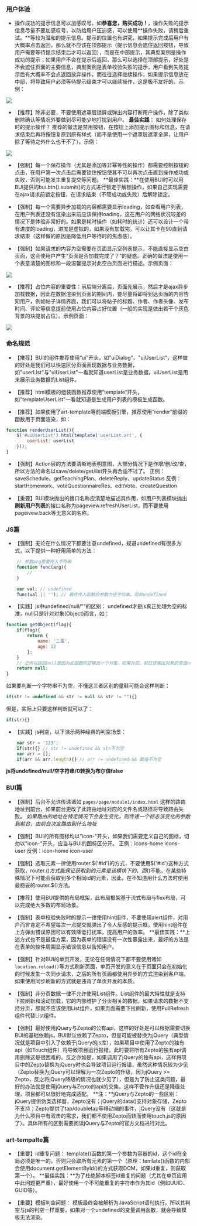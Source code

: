 ### 用户体验
- 操作成功的提示信息可以加感叹号，如**恭喜您，购买成功！**，操作失败的提示信息尽量不要加感叹号，以防给用户压迫感，可以使用**操作失败，请稍后重试。**等较为温和的提示信息。提示的位置也有讲究，如果提示完成后用户有大概率点击返回，那么就不应该在顶部提示（提示信息会遮住返回按钮，导致用户需要等待提示结束后才可以返回），而是在中部提示，其典型案例是操作成功的提示；如果用户不会在提示后返回，那么可以选择在顶部提示，好处是不会遮住页面的主要信息，典型案例是表单校验失败的提示，用户看到失败提示后有大概率不会点返回放弃操作，而往往选择继续操作，如果提示信息放在中部，将导致用户必须等待提示结束才可以继续操作，这是极不友好的。示例：

![](images/3.gif)

- 【推荐】除非必要，不要使用遮罩层锁屏或弹出内容打断用户操作，除了类似删除确认等情况外要做到尽可能少地打扰到用户。
**最佳实践：** 如何处理保存时的提示操作？ 推荐的做法是禁用按钮，在按钮上添加提示图标和信息，在请求结束后再将按钮复原到原有样式（而不是使用一个遮罩层遮罩全屏，让用户除了等待之外什么也干不了）。示例：

![](images/4.gif)

- 【强制】每一个保存操作（尤其是添加等非幂等性的操作）都需要控制按钮的点击，在用户第一次点击后需要锁住按钮使其不可以再次点击直到操作成功或失败，否则可能发生重复提交等问题。
**最佳实践：**在使用BUI时可以用BUI提供的bui.btn().submit()的方式进行锁定于解锁操作，如果自己实现需要在ajax请求前锁定按钮，在请求结束（不管成功或失败）后解除锁定。

- 【强制】每一个需要异步加载的内容都需要显示loading，如查看用户列表，在用户列表还没有渲染出来前应该保持loading，这在用户的网络状况较差的情况下是体验非常好的。如果是耗时操作（如耗时的统计）还可以设计一个带有进度的loading，进度是虚拟的，如果没有加载完，可以让其卡在90直到请求结束（这样做的原因是降低用户等待时的焦虑感）。


- 【强制】如果请求的内容为空需要在页面显示空列表提示，不能直接显示空白页面，这会使用户产生“页面是否加载完成了？”的疑惑。正确的做法是使用一个表意清楚的图标和一段温馨提示对此空白页面进行描述。示例页面：

![](images/2.jpg)

- 【推荐】占位内容的重要性：前后端分离后，页面先展示，然后才是ajax异步加载数据，因此在数据渲染到页面的期间内，要尽量将即将到达页面的内容告知用户，例如帖子详情界面，我们可以将帖子的标题、作者、作者头像、发布时间、评论等信息提前使用占位内容占好位置（一般的实现是做出若干个灰色背景的块提前占位）。示例页面：

![](images/1.gif)



### 命名规范
- 【推荐】BUI的组件推荐使用“ui”开头，如"uiDialog"、"uiUserList"，这样做的好处是我们可以快速区分页面表现数据与业务数据，如"userList"与"uiUserList"一看就知道userList是业务数据，uiUserList是用来展示业务数据的List组件。

- 【推荐】html模板的组装函数推荐使用”template“开头，如"templateUserList"一看就知道是生成用户列表的模板生成函数。

- 【推荐】如果使用了art-template等前端模板引擎，推荐使用“render“前缀的函数用于页面渲染，如：
```javascript
function renderUserList(){
    $('#uiUserList').html(template('userList.art', {
        userList: userList
    }));
}
```

- 【强制】Action层的方法要清晰地表明意图，大部分情况下是作增/删/改/查，所以方法的命名以save/delete/get/list开头再合适不过了。
正例：saveSchedule、getTeachingPlan、deleteReply、updateStatus
反例：startHomework、voteQuestionnaireRes、editVote、createQuestion

- 【重要】BUI模块抛出的接口名称应清楚地描述其作用，如用户列表模块抛出**刷新用户列表**的接口名称为pageview.refreshUserList，而不要使用pageivew.back等无意义的名称。



### JS篇
- 【强制】无论在什么情况下都要注意undefined，规避undefined有很多方式，以下提供一种好用简单的方法：
```javascript
    // 参数arg需要传入字符串
    function func(arg){
        //
    }
    
    var val; // undefined
    func(val || ''); // 最终传入函数的参数为空字符串，而非undefined
```

- 【实践】js中undefined/null/""的区别：
undefined才是js真正处理为空的标准，null只是针对对象(Object)而言，如：
```javascript
function getObject(flag){
    if(flag){
        return {
            name: '二蛋',
            age: 12
        };
    }
    // 之所以返回null是因为此函数约定输出一个对象，如果为空，就应该输出对象的空值null而不是不输出，不输出就是undefined
    return null;
}
```
如果要判断一个字符串不为空，不懂这三者区别的童鞋可能会这样判断：
```javascript
if(str != undefined && str != null && str != ""){}
```
但是，实际上只要这样判断就可以了：
```javascript
if(str){}
```

- 【实践】js判空，以下演示两种经典的判空场景：
```javascript
    var str = '123';
    if(str){} // str != undefined && str不为空
    var arr = [];
    if(arr && arr.length){} // arr != undefined && 数组不为空
```
**js将undefined/null/空字符串/0转换为布尔值false**


### BUI篇
- 【强制】后台不允许传递诸如 `pages/page/module1/index.html` 这样的路由地址到前台，如果前台更改了此路由地址对应的文件名或路径将导致路由失败。
  *如果路由的地址在特定情况下会发生变化，则传递一个标志该变化的参数到前台，由前台决定路由到什么地址*

- 【强制】BUI的所有图标均以"icon-"开头，如果我们需要定义自己的图标，切勿以"icon-"开头，应当与BUI的图标区分开。
  正例：icons-home icons-user
  反例：icon-home icon-user

- 【强制】选取元素一律使用router.$('#id')的方式，不要使用$('#id')这种方式获取，router.$()方式能保证获取到的元素是该模块下的，而$()不能，在某些特殊情况下可能会获取到多个相同id的元素，因此，在不知道用什么方法时使用最稳妥的router.$()方法。

- 【推荐】使用BUI提供的布局框架，此布局框架基于流式布局与flex布局，可以完成绝大多数的布局场景。

- 【强制】表单校验失败时的提示一律使用hint组件，不要使用alert组件，对用户而言肯定不希望每次一点提交就弹出了令人反感的提示框，使用hint组件在上方弹出错误原因可以有效降低打扰率，提高用户的效率。
**最佳实践：**上述方式也不是最佳方案，因为表单的错误没有一次性暴露出来，最好的方法是在表单的控件周围显示错误信息以告知用户。

- 【强制】针对BUI的单页开发，无论在任何情况下都不要使用诸如`location.reload()`等方式刷新页面，单页开发的意义在于页面只会在初始化的时候发生一次同步请求，之后的所有页面都使用异步的方式渲染到客户端，如果使用同步刷新的方式就是违背了单页开发的本质。

- 【强制】非分页数据一律不允许使用List组件。List组件的最大特性就是支持下拉刷新和滚动加载，它的内部维护了分页相关的数据。如果请求的数据不支持分页，那就不应该使用List组件，如果页面需要下拉刷新，使用PullRefresh组件代替List组件。

- 【强制】最好使用jQuery与Zepto的公有api，这样的好处是可以根据需要切换BUI的基础依赖js，BUI默认依赖了Zepto，但是可能被替换为jQuery（典型情况就是项目中引入了依赖于jQuery的js库），如果项目中使用了Zepto的独有api（如Touch组件）将导致项目运行报错，此时要将所有Zepto的独有api调用删除这是很困难的。反之亦如是，如果调用了jQuery的独有api，这样将项目中的Zepto替换为jQuery时也会导致项目运行报错，虽然这种情况较为少见（Zepto替换为jQuery可以理解为一次Zepto的升级，因为jQuery >= Zepto，反之将jQuery降级的情况也就少见了），但是为了防止这类问题，最好的办法就是使用jQuery与Zepto的api的交集，这样不管作升级还是降级处理，项目都可以很好地完成适配。
**注：**jQuery与Zepto的一些区别：jQuery提供伪类选择器，Zepto没有；jQuery的data()支持对象存储，Zepto不支持；Zepto提供了tap/doubletap等移动端的事件，jQuery没有（这就是为什么项目中有双击的需求，我们都不使用Zepto而转而使用touch.js的原因了）。具体所有的区别需要阅读jQuery与Zepto的官方文档进行对比。


### art-tempalte篇
- 【重要】id重复问题：
template()函数的第一个参数为容器的id，这个id在全局必须是唯一的，否则只会取所有元素的第一个（原理：temlate()函数的内部会使用document.getElementById()的方式获取DOM，如果id重复，则获取第一个）。
**最佳实践：**为了杜绝脚本标签id重复的问题（尤其在单页应用中此问题更严重），最好使用一个不可能重复的字符串作为其id（例如UUID、GUID等）。

- 【重要】模板判空问题：
模板最终会被解析为JavaScript语句执行，所以其判空与js的判空一样重要，如果对一个undefined的变量调用函数，就会导致模板无法渲染。


